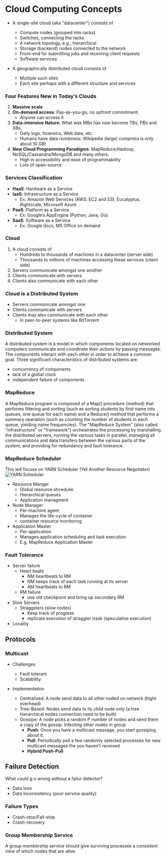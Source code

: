 # Cloud Computing Concepts

* A single-site cloud (aka "datacenter") consists of
    * Compute nodes (grouped into racks)
    * Switches, connecting the racks
    * A network topology, e.g., hierarchical
    * Storage (backend) nodes connected to the network
    * Front-end for submitting jobs and receiving client requests
    * Software services

* A geographically distributed cloud consists of
    * Multiple such sites
    * Each site perhaps with a different structure and services

### Four Features New in Today’s Clouds  
1. __Massive scale__  
2. __On-demand access__: Pay-as-you-go, no upfront commitment.  
    * Anyone can access it  
3. __Data-intensive Nature__: What was MBs has now become TBs, PBs and XBs.  
    * Daily logs, forensics, Web data, etc.  
    * Humans have data numbness: Wikipedia (large) compress is only about 10 GB!  
4. __New Cloud Programming Paradigms__: MapReduce/Hadoop, NoSQL/Cassandra/MongoDB and many others.  
    * High in accessibility and ease of programmability  
    * Lots of open-source  

### Services Classification
* __HaaS__: Hardware as a Service
* __IaaS__: Infrastructure as a Service
    * Ex: Amazon Web Services (AWS: EC2 and S3), Eucalyptus, Rightscale, Microsoft Azure
* __PaaS__: Platform as a Service
    * Ex: Google’s AppEngine (Python, Java, Go)
* __SaaS__: Software as a Service
    * Ex: Google docs, MS Office on demand

### Cloud 
1. A cloud consists of  
    * Hundreds to thousands of machines in a datacenter (server side)  
    * Thousands to millions of machines accessing these services (client side)  
2. Servers communicate amongst one another  
3. Clients communicate with servers  
4. Clients also communicate with each other  

### Cloud is a Distributed System
* Servers communicate amongst one  
* Clients communicate with servers  
* Clients may also communicate with each other  
   * In peer-to-peer systems like BitTorrent  

### Distributed System  
A distributed system is a model in which components located on networked computers communicate and coordinate their actions by passing messages. The components interact with each other in order to achieve a common goal. Three significant characteristics of distributed systems are:
  * concurrency of components  
  * lack of a global clock 
  * independent failure of components

### MapReduce  
A MapReduce program is composed of a Map() procedure (method) that performs filtering and sorting (such as sorting students by first name into queues, one queue for each name) and a Reduce() method that performs a summary operation (such as counting the number of students in each queue, yielding name frequencies). The "MapReduce System" (also called "infrastructure" or "framework") orchestrates the processing by marshalling the distributed servers, running the various tasks in parallel, managing all communications and data transfers between the various parts of the system, and providing for redundancy and fault tolerance.

### MapReduce Scheduler  
This will focuse on YARN Scheduler (Yet Another Resource Negotiator)
![YARN Scheduler](https://github.com/amroibrahim/Notes/blob/master/Images/CloudComputingConcepts/YARN_Scheduler.png)
* Resource Manger  
   * Global resource shceduler  
   * Hierarchical queues  
   * Application managment  
* Node Manager  
   * Per-machine agent  
   * Manages the life-cycle of container  
   * container resource monitoring  
* Application Master  
   * Per-application  
   * Manages application scheduling and task execution  
   * E.g. MapReduce Application Master  

### Fault Tolerance
* Server failure
   * Heart beats 
      * NM heartbeats to RM  
      * NM keeps track of each task running at its server  
      * AM heartbeats to RM  
   * RM failure
      * use old checkpoint and bring up secondary RM
* Slow Servers
   * Straggelers (slow nodes)
      * Keep track of progress
      * replicate execution of straggler trask (speculative execution)
* Locality

## Protocols  
### Multicast  
* Challenges  
   * Fault tolerant  
   * Scalability  

* Implementation  
   * Centralized: A node send data to all other noded on network (hight overhead)  
   * Tree-Based: Nodes send data to its child node only (a tree hierarchical nodes connection need to be built)  
   * Gossipe: A node picks a random P number of nodes and send them a copy of the gossip. Infecting other nodes in group  
      * __Push__: Once you have a multicast message, you start gossiping about it.
      * __Pull__: Periodically poll a few randomly selected processes for new multicast messages the you haven't received
      * __Hybrid Push-Pull__

## Failure Detection
What could g o wrong without a faliur detector?
* Data lose
* Data inconsistency (poor service quality)

### Failure Types
* Crash-stop/Fail-stop
* Crash-recovery

### Group Membership Service
A group membership service should give surviving processes a consistent view of which nodes that are alive.  
